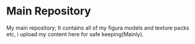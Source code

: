 # Main Repository
 My main repository; It contains all of my figura models and texture packs etc, i upload my content here for safe keeping(Mainly).
